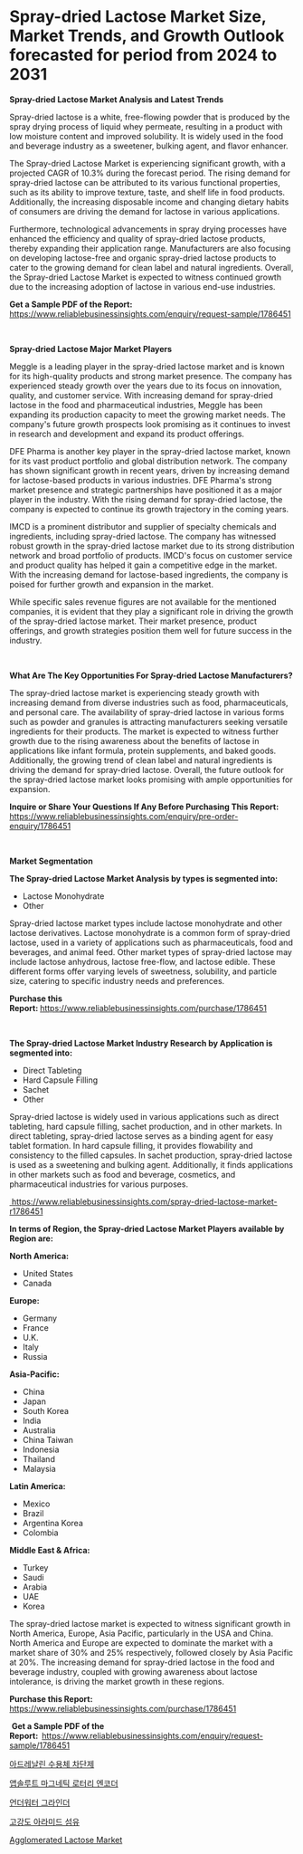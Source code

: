 <p><h1>Spray-dried Lactose Market Size, Market Trends, and Growth Outlook forecasted for period from 2024 to 2031</h1></p><p><strong>Spray-dried Lactose Market Analysis and Latest Trends</strong></p>
<p><p>Spray-dried lactose is a white, free-flowing powder that is produced by the spray drying process of liquid whey permeate, resulting in a product with low moisture content and improved solubility. It is widely used in the food and beverage industry as a sweetener, bulking agent, and flavor enhancer.</p><p>The Spray-dried Lactose Market is experiencing significant growth, with a projected CAGR of 10.3% during the forecast period. The rising demand for spray-dried lactose can be attributed to its various functional properties, such as its ability to improve texture, taste, and shelf life in food products. Additionally, the increasing disposable income and changing dietary habits of consumers are driving the demand for lactose in various applications.</p><p>Furthermore, technological advancements in spray drying processes have enhanced the efficiency and quality of spray-dried lactose products, thereby expanding their application range. Manufacturers are also focusing on developing lactose-free and organic spray-dried lactose products to cater to the growing demand for clean label and natural ingredients. Overall, the Spray-dried Lactose Market is expected to witness continued growth due to the increasing adoption of lactose in various end-use industries.</p></p>
<p><strong>Get a Sample PDF of the Report:&nbsp;</strong> <a href="https://www.reliablebusinessinsights.com/enquiry/request-sample/1786451">https://www.reliablebusinessinsights.com/enquiry/request-sample/1786451</a></p>
<p>&nbsp;</p>
<p><strong>Spray-dried Lactose Major Market Players</strong></p>
<p><p>Meggle is a leading player in the spray-dried lactose market and is known for its high-quality products and strong market presence. The company has experienced steady growth over the years due to its focus on innovation, quality, and customer service. With increasing demand for spray-dried lactose in the food and pharmaceutical industries, Meggle has been expanding its production capacity to meet the growing market needs. The company's future growth prospects look promising as it continues to invest in research and development and expand its product offerings.</p><p>DFE Pharma is another key player in the spray-dried lactose market, known for its vast product portfolio and global distribution network. The company has shown significant growth in recent years, driven by increasing demand for lactose-based products in various industries. DFE Pharma's strong market presence and strategic partnerships have positioned it as a major player in the industry. With the rising demand for spray-dried lactose, the company is expected to continue its growth trajectory in the coming years.</p><p>IMCD is a prominent distributor and supplier of specialty chemicals and ingredients, including spray-dried lactose. The company has witnessed robust growth in the spray-dried lactose market due to its strong distribution network and broad portfolio of products. IMCD's focus on customer service and product quality has helped it gain a competitive edge in the market. With the increasing demand for lactose-based ingredients, the company is poised for further growth and expansion in the market.</p><p>While specific sales revenue figures are not available for the mentioned companies, it is evident that they play a significant role in driving the growth of the spray-dried lactose market. Their market presence, product offerings, and growth strategies position them well for future success in the industry.</p></p>
<p>&nbsp;</p>
<p><strong>What Are The Key Opportunities For Spray-dried Lactose Manufacturers?</strong></p>
<p><p>The spray-dried lactose market is experiencing steady growth with increasing demand from diverse industries such as food, pharmaceuticals, and personal care. The availability of spray-dried lactose in various forms such as powder and granules is attracting manufacturers seeking versatile ingredients for their products. The market is expected to witness further growth due to the rising awareness about the benefits of lactose in applications like infant formula, protein supplements, and baked goods. Additionally, the growing trend of clean label and natural ingredients is driving the demand for spray-dried lactose. Overall, the future outlook for the spray-dried lactose market looks promising with ample opportunities for expansion.</p></p>
<p><strong>Inquire or Share Your Questions If Any Before Purchasing This Report:</strong> <a href="https://www.reliablebusinessinsights.com/enquiry/pre-order-enquiry/1786451">https://www.reliablebusinessinsights.com/enquiry/pre-order-enquiry/1786451</a></p>
<p>&nbsp;</p>
<p><strong>Market Segmentation</strong></p>
<p><strong>The Spray-dried Lactose Market Analysis by types is segmented into:</strong></p>
<p><ul><li>Lactose Monohydrate</li><li>Other</li></ul></p>
<p><p>Spray-dried lactose market types include lactose monohydrate and other lactose derivatives. Lactose monohydrate is a common form of spray-dried lactose, used in a variety of applications such as pharmaceuticals, food and beverages, and animal feed. Other market types of spray-dried lactose may include lactose anhydrous, lactose free-flow, and lactose edible. These different forms offer varying levels of sweetness, solubility, and particle size, catering to specific industry needs and preferences.</p></p>
<p><strong>Purchase this Report:&nbsp;</strong><a href="https://www.reliablebusinessinsights.com/purchase/1786451">https://www.reliablebusinessinsights.com/purchase/1786451</a></p>
<p>&nbsp;</p>
<p><strong>The Spray-dried Lactose Market Industry Research by Application is segmented into:</strong></p>
<p><ul><li>Direct Tableting</li><li>Hard Capsule Filling</li><li>Sachet</li><li>Other</li></ul></p>
<p><p>Spray-dried lactose is widely used in various applications such as direct tableting, hard capsule filling, sachet production, and in other markets. In direct tableting, spray-dried lactose serves as a binding agent for easy tablet formation. In hard capsule filling, it provides flowability and consistency to the filled capsules. In sachet production, spray-dried lactose is used as a sweetening and bulking agent. Additionally, it finds applications in other markets such as food and beverage, cosmetics, and pharmaceutical industries for various purposes.</p></p>
<p><a href="https://www.reliablebusinessinsights.com/spray-dried-lactose-market-r1786451">&nbsp;https://www.reliablebusinessinsights.com/spray-dried-lactose-market-r1786451</a></p>
<p><strong>In terms of Region, the Spray-dried Lactose Market Players available by Region are:</strong></p>
<p>
    <p> <strong> North America: </strong>
        <ul>
            <li>United States</li>
            <li>Canada</li>
        </ul>
        </p> 
    <p> <strong> Europe: </strong>
        <ul>
            <li>Germany</li>
            <li>France</li>
            <li>U.K.</li>
            <li>Italy</li>
            <li>Russia</li>
        </ul>
        </p> 
    <p> <strong> Asia-Pacific: </strong>
        <ul>
            <li>China</li>
            <li>Japan</li>
            <li>South Korea</li>
            <li>India</li>
            <li>Australia</li>
            <li>China Taiwan</li>
            <li>Indonesia</li>
            <li>Thailand</li>
            <li>Malaysia</li>
        </ul>
        </p> 
    <p> <strong> Latin America: </strong>
        <ul>
            <li>Mexico</li>
            <li>Brazil</li>
            <li>Argentina Korea</li>
            <li>Colombia</li>
        </ul>
        </p> 
    <p> <strong> Middle East & Africa: </strong>
        <ul>
            <li>Turkey</li>
            <li>Saudi</li>
            <li>Arabia</li>
            <li>UAE</li>
            <li>Korea</li>
        </ul>
    </p>
    </p>
<p><p>The spray-dried lactose market is expected to witness significant growth in North America, Europe, Asia Pacific, particularly in the USA and China. North America and Europe are expected to dominate the market with a market share of 30% and 25% respectively, followed closely by Asia Pacific at 20%. The increasing demand for spray-dried lactose in the food and beverage industry, coupled with growing awareness about lactose intolerance, is driving the market growth in these regions.</p></p>
<p><strong>Purchase this Report: </strong><a href="https://www.reliablebusinessinsights.com/purchase/1786451">https://www.reliablebusinessinsights.com/purchase/1786451</a></p>
<p>&nbsp;<strong>Get a Sample PDF of the Report:&nbsp;&nbsp;</strong><a href="https://www.reliablebusinessinsights.com/enquiry/request-sample/1786451">https://www.reliablebusinessinsights.com/enquiry/request-sample/1786451</a></p>
<p><strong></strong></p>
<p><p><a href="https://github.com/joannescott9078/Market-Research-Report-List-1/blob/main/497495799201.md">아드레날린 수용체 차단제</a></p><p><a href="https://medium.com/@thib_harou/%EC%A0%88%EB%8C%80-%EC%9E%90%EA%B8%B0-%ED%9A%8C%EC%A0%84-%EC%97%94%EC%BD%94%EB%8D%94-%EC%8B%9C%EC%9E%A5-2031%EB%85%84%EA%B9%8C%EC%A7%80%EC%9D%98-%ED%8A%B8%EB%A0%8C%EB%93%9C-%EC%98%88%EC%B8%A1-%EB%B0%8F-%EA%B2%BD%EC%9F%81-%EB%B6%84%EC%84%9D-3013f4ed393f">앱솔루트 마그네틱 로터리 엔코더</a></p><p><a href="https://github.com/khairinauzunul/Market-Research-Report-List-1/blob/main/184601399202.md">언더워터 그라인더</a></p><p><a href="https://medium.com/@lizaheller2023/%EA%B3%A0%EA%B0%95%EB%8F%84-%EC%95%84%EB%9D%BC%EB%AF%B8%EB%93%9C-%EC%84%AC%EC%9C%A0-%EC%8B%9C%EC%9E%A5-%EC%A7%80%ED%91%9C-%ED%95%B4%EB%8F%85-%EC%8B%9C%EC%9E%A5-%EC%A0%90%EC%9C%A0%EC%9C%A8-%ED%8A%B8%EB%A0%8C%EB%93%9C-%EB%B0%8F-%EC%84%B1%EC%9E%A5-%ED%8C%A8%ED%84%B4-9f08cff9c746">고강도 아라미드 섬유</a></p><p><a href="https://github.com/AndreanneHane2023/Market-Research-Report-List-1/blob/main/agglomerated-lactose-market.md">Agglomerated Lactose Market</a></p></p>